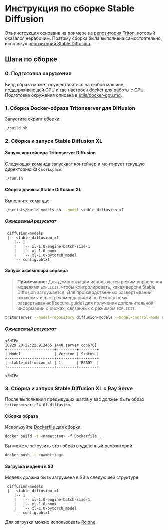 # Инструкция по сборке Stable Diffusion

Эта инструкция основана на примере из [репозитория Triton](https://github.com/triton-inference-server/tutorials/tree/main/Triton_Inference_Server_Python_API/examples/rayserve), который оказался нерабочим. Поэтому сборка была выполнена самостоятельно, используя [репозиторий Stable Diffusion](https://github.com/triton-inference-server/tutorials/tree/main/Popular_Models_Guide/StableDiffusion).

## Шаги по сборке

### 0. Подготовка окружения

Билд образа может осуществляться на любой машине, поддерживающей GPU и где настроен docker для работы с GPU.
Подготовка окружения описана в [utils/docker-gpu.md](../utils/docker-gpu.md).

### 1. Сборка Docker-образа Tritonserver для Diffusion

Запустите скрипт сборки:

```bash
./build.sh
```

### 2. Сборка и запуск Stable Diffusion XL

#### Запуск контейнера Tritonserver Diffusion

Следующая команда запускает контейнер и монтирует текущую директорию как `workspace`:

```bash
./run.sh
```

#### Сборка движка Stable Diffusion XL

Выполните команду:

```bash
./scripts/build_models.sh --model stable_diffusion_xl
```

##### Ожидаемый результат

```
 diffusion-models
 |-- stable_diffusion_xl
    |-- 1
    |   |-- xl-1.0-engine-batch-size-1
    |   |-- xl-1.0-onnx
    |   `-- xl-1.0-pytorch_model
    `-- config.pbtxt
```

#### Запуск экземпляра сервера

> **Примечание:** Для демонстрации используется режим управления моделями `EXPLICIT`, чтобы контролировать, какая версия Stable Diffusion загружается. Для производственных развертываний ознакомьтесь с [рекомендациями по безопасному развертыванию][secure_guide] для получения дополнительной информации о рисках, связанных с режимом `EXPLICIT`.

```bash
tritonserver --model-repository diffusion-models --model-control-mode explicit --load-model stable_diffusion_xl
```

##### Ожидаемый результат

```
<SNIP>
I0229 20:22:22.912465 1440 server.cc:676]
+---------------------+---------+--------+
| Model               | Version | Status |
+---------------------+---------+--------+
| stable_diffusion_xl | 1       | READY  |
+---------------------+---------+--------+

<SNIP>
```

### 3. Сборка и запуск Stable Diffusion XL с Ray Serve

После выполнения предыдущих шагов у вас должен быть образ `tritonserver:r24.01-diffusion`.

#### Сборка образа

Используйте [Dockerfile](Dockerfile) для сборки:

```bash
docker build -t <namet:tag> -f Dockerfile .
```

Вы можете загрузить этот образ в удаленный репозиторий.

```bash
docker push -t <namet:tag>
```

#### Загрузка модели в S3

Модель должна быть загружена в S3 в следующей структуре:

```
 diffusion-models
 |-- stable_diffusion_xl
    |-- 1
    |   |-- xl-1.0-engine-batch-size-1
    |   |-- xl-1.0-onnx
    |   `-- xl-1.0-pytorch_model
    `-- config.pbtxt
```

Для загрузки можно использовать [Rclone](https://docs.selectel.ru/en/cloud/object-storage/tools/rclone/).